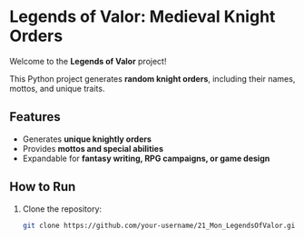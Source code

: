 # Legends of Valor: Medieval Knight Orders

Welcome to the **Legends of Valor** project!

This Python project generates **random knight orders**, including their names, mottos, and unique traits.

## Features
- Generates **unique knightly orders**
- Provides **mottos and special abilities**
- Expandable for **fantasy writing, RPG campaigns, or game design**

## How to Run

1. Clone the repository:
   ```bash
   git clone https://github.com/your-username/21_Mon_LegendsOfValor.git
